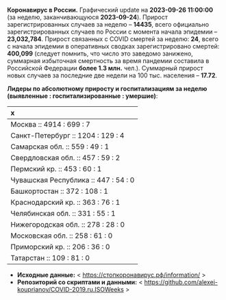 **Коронавирус в России.** Графический update на **2023-09-26 11:00:00**
(за неделю, заканчивающуюся **2023-09-24**). Прирост зарегистрированных
случаев за неделю – **14435**, всего официально зарегистрированных
случаев по России c момента начала эпидемии – **23,032,784**. Прирост
связанных с COVID смертей за неделю: **24**, всего с начала эпидемии в
оперативных сводках зарегистрировано смертей: **400,099** (следует
помнить, что число это заведомо занижено, суммарная избыточная
смертность за время пандемии составила в Российской Федерации **более
1.3 млн.** чел.). Суммарный прирост новых случаев за последние две
недели на 100 тыс. населения – **17.72**.

<!-- Суммарное по Москве -- **3513.2** тыс., по Петербургу -- **1943.8** тыс. -->

**Лидеры по абсолютному приросту и госпитализациям за неделю (выявленные
: госпитализированные : умершие)**:

<table>
<thead>
<tr class="header">
<th style="text-align: left;">x</th>
</tr>
</thead>
<tbody>
<tr class="odd">
<td style="text-align: left;">Москва :: 4914 : 699 : 7</td>
</tr>
<tr class="even">
<td style="text-align: left;">Санкт-Петербург :: 1204 : 129 : 4</td>
</tr>
<tr class="odd">
<td style="text-align: left;">Самарская обл. :: 559 : 49 : 1</td>
</tr>
<tr class="even">
<td style="text-align: left;">Свердловская обл. :: 457 : 59 : 2</td>
</tr>
<tr class="odd">
<td style="text-align: left;">Пермский кр. :: 453 : 60 : 1</td>
</tr>
<tr class="even">
<td style="text-align: left;">Чувашская Республика :: 447 : 54 : 0</td>
</tr>
<tr class="odd">
<td style="text-align: left;">Башкортостан :: 372 : 108 : 1</td>
</tr>
<tr class="even">
<td style="text-align: left;">Краснодарский кр. :: 363 : 76 : 1</td>
</tr>
<tr class="odd">
<td style="text-align: left;">Челябинская обл. :: 331 : 55 : 1</td>
</tr>
<tr class="even">
<td style="text-align: left;">Нижегородская обл. :: 278 : 28 : 0</td>
</tr>
<tr class="odd">
<td style="text-align: left;">Московская обл. :: 258 : 61 : 0</td>
</tr>
<tr class="even">
<td style="text-align: left;">Приморский кр. :: 206 : 36 : 0</td>
</tr>
<tr class="odd">
<td style="text-align: left;">Татарстан :: 109 : 81 : 0</td>
</tr>
</tbody>
</table>

<!-- **Техническое.** В виду многочисленности графиков по регионам, отсылаю за ними к папкам в репозитории. 

* **Графики по регионам:** < https://github.com/alexei-kouprianov/COVID.2019.ru/tree/master/plots/regions >

* **Скрипт и данные.** < https://github.com/alexei-kouprianov/COVID.2019.ru > -->

-   **Исходные данные:** &lt;
    <a href="https://стопкоронавирус.рф/information/"
    class="uri">https://стопкоронавирус.рф/information/</a> &gt;
-   **Репозиторий со скриптами и данными:** &lt;
    <https://github.com/alexei-kouprianov/COVID-2019.ru.ISOWeeks> &gt;

